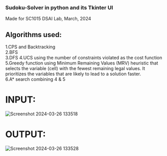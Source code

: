### Sudoku-Solver in python and its Tkinter UI

Made for SC1015 DSAI Lab, March, 2024

## Algorithms used:<br />

1.CPS and Backtracking <br />
2.BFS <br />
3.DFS
4.UCS using the number of constraints violated as the cost function <br />
5.Greedy function using Minimum Remaining Values (MRV) heuristic that selects the variable (cell) with the fewest remaining legal values. It prioritizes the variables that are likely to lead to a solution faster. <br />
6.A* search combining 4 & 5 <br />

# INPUT:

![Screenshot 2024-03-26 133518](https://github.com/Samsriddhi/Sudoku-Solver-python-BFS-and-Backtracking-/assets/154321347/f35b66d3-04c4-4329-97aa-a12bb88c8a93)

# OUTPUT:

![Screenshot 2024-03-26 133528](https://github.com/Samsriddhi/Sudoku-Solver-python-BFS-and-Backtracking-/assets/154321347/b320f324-55f5-4263-b4e5-611cea251cbc)
